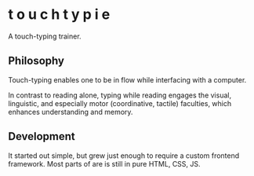 # t o u c h t y p i e

A touch-typing trainer.

## Philosophy

Touch-typing enables one to be in flow while interfacing with a computer.

In contrast to reading alone, typing while reading engages the visual, linguistic, and especially motor (coordinative, tactile) faculties, which enhances understanding and memory.

## Development

It started out simple, but grew just enough to require a custom frontend framework. Most parts of are is still in pure HTML, CSS, JS.
